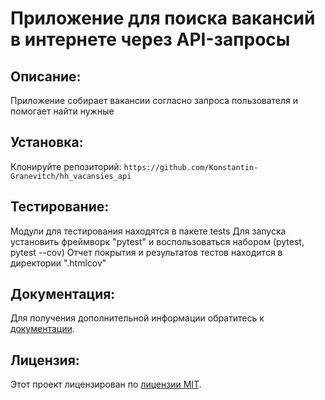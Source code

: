 # Приложение для поиска вакансий в интернете через API-запросы

## Описание:

Приложение собирает вакансии согласно запроса пользователя и помогает найти нужные

## Установка:

Клонируйте репозиторий:
```https://github.com/Konstantin-Granevitch/hh_vacansies_api```

## Тестирование:

Модули для тестирования находятся в пакете tests
Для запуска установить фреймворк "pytest"
и воспользоваться набором (pytest, pytest --cov)
Отчет покрытия и результатов тестов находится в директории ".htmlcov"

## Документация:

Для получения дополнительной информации обратитесь к [документации](README.md).

## Лицензия:

Этот проект лицензирован по [лицензии MIT](LICENSE).
